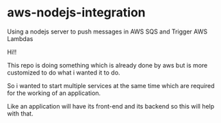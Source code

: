 # aws-nodejs-integration
Using a nodejs server to push messages in AWS SQS and Trigger AWS Lambdas

Hi!!


This repo is doing something which is already done by aws but is more customized to do what i wanted it to do.


So i wanted to start multiple services at the same time which are required for the working of an application.

Like an application will have its front-end and its backend so this will help with that.

